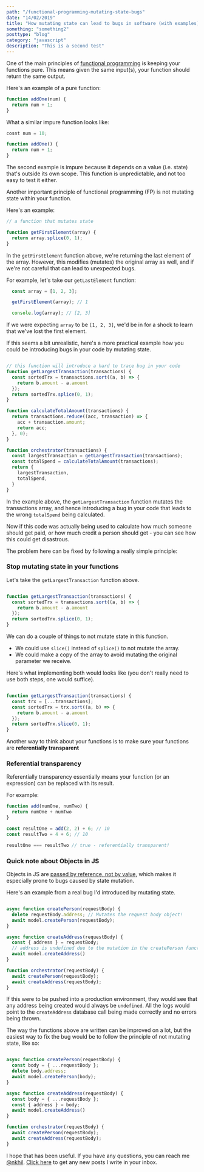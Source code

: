 ```yaml
---
path: "/functional-programming-mutating-state-bugs"
date: "14/02/2019"
title: "How mutating state can lead to bugs in software (with examples)"
something: "something2"
posttype: "blog"
category: "javascript"
description: "This is a second test"
---
```


One of the main principles of [functional programming](https://medium.com/javascript-scene/master-the-javascript-interview-what-is-functional-programming-7f218c68b3a0) is keeping your functions pure. This means given the same input(s), your function should return the same output. 

Here's an example of a pure function:

```javascript
function addOne(num) {
  return num + 1;
}
```

What a similar impure function looks like:

```javascript
cosnt num = 10;

function addOne() {
  return num + 1;
}
```

The second example is impure because it depends on a value (i.e. state) that's outside its own scope. This function is unpredictable, and not too easy to test it either. 

Another important principle of functional programming (FP) is not mutating state within your function. 

Here's an example: 

```javascript
// a function that mutates state

function getFirstElement(array) {
  return array.splice(0, 1);
}
```

In the `getFirstElement` function above, we're returning the last element of the array. However, this modifies (mutates) the original array as well, and if we're not careful that can lead to unexpected bugs. 

For example, let's take our `getLastElement` function:

```javascript
  const array = [1, 2, 3];

  getFirstElement(array); // 1

  console.log(array); // [2, 3]
```

If we were expecting `array` to be `[1, 2, 3]`, we'd be in for a shock to learn that we've lost the first element.

If this seems a bit unrealistic, here's a more practical example how you could be introducing bugs in your code by mutating state.


```javascript

// this function will introduce a hard to trace bug in your code
function getLargestTransaction(transactions) {
  const sortedTrx = transactions.sort((a, b) => {
    return b.amount - a.amount
  });
  return sortedTrx.splice(0, 1);
}

function calculateTotalAmount(transactions) {
  return transactions.reduce((acc, transaction) => {
    acc + transaction.amount;
    return acc;
  }, 0);
}

function orchestrator(transactions) {
  const largestTransaction = getLargestTransaction(transactions);
  const totalSpend = calculateTotalAmount(transactions);
  return {
    largestTransaction,
    totalSpend,
  }
}

```

In the example above, the `getLargestTransaction` function mutates the transactions array, and hence introducing a bug in your code that leads to the wrong `totalSpend` being calculated. 

Now if this code was actually being used to calculate how much someone should get paid, or how much credit a person should get - you can see how this could get disastrous. 

The problem here can be fixed by following a really simple principle: 

### Stop mutating state in your functions

Let's take the `getLargestTransaction` function above. 

```javascript

function getLargestTransaction(transactions) {
  const sortedTrx = transactions.sort((a, b) => {
    return b.amount - a.amount
  });
  return sortedTrx.splice(0, 1);
}
```

We can do a couple of things to not mutate state in this function. 

- We could use `slice()` instead of `splice()` to not mutate the array.
- We could make a copy of the array to avoid mutating the original parameter we receive.

Here's what implementing both would looks like (you don't really need to use both steps, one would suffice).

```javascript

function getLargestTransaction(transactions) {
  const trx = [...transactions];
  const sortedTrx = trx.sort((a, b) => {
    return b.amount - a.amount
  });
  return sortedTrx.slice(0, 1);
}
```
Another way to think about your functions is to make sure your functions are **referentially transparent**

### Referential transparency 

Referentially transparency essentially means your function (or an expression) can be replaced with its result. 

For example: 

```javascript
function add(numOne, numTwo) {
  return numOne + numTwo
}

const resultOne = add(2, 2) + 6; // 10
const resultTwo = 4 + 6; // 10

resultOne === resultTwo // true - referentially transparent!
```

### Quick note about Objects in JS

Objects in JS are [passed by reference, not by value](https://hackernoon.com/grasp-by-value-and-by-reference-in-javascript-7ed75efa1293), which makes it especially prone to bugs caused by state mutation.

Here's an example from a real bug I'd introduced by mutating state. 

```javascript

async function createPerson(requestBody) {
  delete requestBody.address; // Mutates the request body object!
  await model.createPerson(requestBody); 
}

async function createAddress(requestBody) {
  const { address } = requestBody; 
  // address is undefined due to the mutation in the createPerson function!
  await model.createAddress()
}

function orchestrator(requestBody) {
  await createPerson(requestBody);
  await createAddress(requestBody);
}
```

If this were to be pushed into a production environment, they would see that any address being created would always be `undefined`. All the logs would point to the `createAddress` database call being made correctly and no errors being thrown. 

The way the functions above are written can be improved on a lot, but the easiest way to fix the bug would be to follow the principle of not mutating state, like so:

```javascript

async function createPerson(requestBody) {
  const body = { ...requestBody };
  delete body.address; 
  await model.createPerson(body); 
}

async function createAddress(requestBody) {
  const body = { ...requestBody };
  const { address } = body; 
  await model.createAddress()
}

function orchestrator(requestBody) {
  await createPerson(requestBody);
  await createAddress(requestBody);
}
```
I hope that has been useful. If you have any questions, you can reach me [@nkhil](https://twitter.com/nkhil). [Click here](https://tinyletter.com/nkhil) to get any new posts I write in your inbox.
